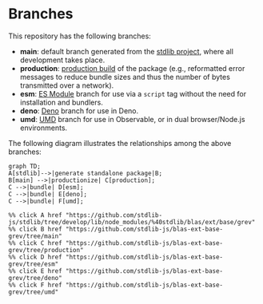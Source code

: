 <!--

@license Apache-2.0

Copyright (c) 2022 The Stdlib Authors.

Licensed under the Apache License, Version 2.0 (the "License");
you may not use this file except in compliance with the License.
You may obtain a copy of the License at

    http://www.apache.org/licenses/LICENSE-2.0

Unless required by applicable law or agreed to in writing, software
distributed under the License is distributed on an "AS IS" BASIS,
WITHOUT WARRANTIES OR CONDITIONS OF ANY KIND, either express or implied.
See the License for the specific language governing permissions and
limitations under the License.

-->

# Branches

This repository has the following branches:

-   **main**: default branch generated from the [stdlib project][stdlib-url], where all development takes place.
-   **production**: [production build][production-url] of the package (e.g., reformatted error messages to reduce bundle sizes and thus the number of bytes transmitted over a network).
-   **esm**: [ES Module][esm-url] branch for use via a `script` tag without the need for installation and bundlers.
-   **deno**: [Deno][deno-url] branch for use in Deno.
-   **umd**: [UMD][umd-url] branch for use in Observable, or in dual browser/Node.js environments.

The following diagram illustrates the relationships among the above branches:

```mermaid
graph TD;
A[stdlib]-->|generate standalone package|B;
B[main] -->|productionize| C[production];
C -->|bundle| D[esm];
C -->|bundle| E[deno];
C -->|bundle| F[umd];

%% click A href "https://github.com/stdlib-js/stdlib/tree/develop/lib/node_modules/%40stdlib/blas/ext/base/grev"
%% click B href "https://github.com/stdlib-js/blas-ext-base-grev/tree/main"
%% click C href "https://github.com/stdlib-js/blas-ext-base-grev/tree/production"
%% click D href "https://github.com/stdlib-js/blas-ext-base-grev/tree/esm"
%% click E href "https://github.com/stdlib-js/blas-ext-base-grev/tree/deno"
%% click F href "https://github.com/stdlib-js/blas-ext-base-grev/tree/umd"
```

[stdlib-url]: https://github.com/stdlib-js/stdlib/tree/develop/lib/node_modules/%40stdlib/blas/ext/base/grev
[production-url]: https://github.com/stdlib-js/blas-ext-base-grev/tree/production
[deno-url]: https://github.com/stdlib-js/blas-ext-base-grev/tree/deno
[umd-url]: https://github.com/stdlib-js/blas-ext-base-grev/tree/umd
[esm-url]: https://github.com/stdlib-js/blas-ext-base-grev/tree/esm